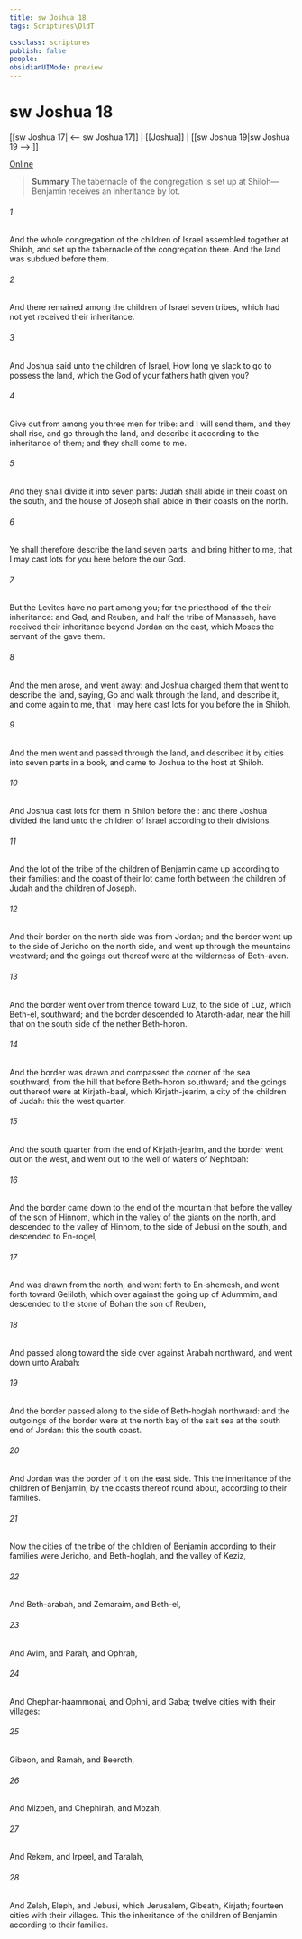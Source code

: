```yaml
---
title: sw Joshua 18
tags: Scriptures\OldT

cssclass: scriptures
publish: false
people:
obsidianUIMode: preview
---
```


# sw Joshua 18
[[sw Joshua 17| <-- sw Joshua 17]] | [[Joshua]] | [[sw Joshua 19|sw Joshua 19 --> ]]

[Online](https://churchofjesuschrist.org/study/scriptures/ot/josh/18?lang=eng)

> __Summary__
The tabernacle of the congregation is set up at Shiloh—Benjamin receives an inheritance by lot.

###### 1 
And the whole congregation of the children of Israel assembled together at Shiloh, and set up the tabernacle of the congregation there. And the land was subdued before them.

###### 2 
And there remained among the children of Israel seven tribes, which had not yet received their inheritance.

###### 3 
And Joshua said unto the children of Israel, How long  ye slack to go to possess the land, which the  God of your fathers hath given you?

###### 4 
Give out from among you three men for  tribe: and I will send them, and they shall rise, and go through the land, and describe it according to the inheritance of them; and they shall come  to me.

###### 5 
And they shall divide it into seven parts: Judah shall abide in their coast on the south, and the house of Joseph shall abide in their coasts on the north.

###### 6 
Ye shall therefore describe the land  seven parts, and bring  hither to me, that I may cast lots for you here before the  our God.

###### 7 
But the Levites have no part among you; for the priesthood of the   their inheritance: and Gad, and Reuben, and half the tribe of Manasseh, have received their inheritance beyond Jordan on the east, which Moses the servant of the  gave them.

###### 8 
And the men arose, and went away: and Joshua charged them that went to describe the land, saying, Go and walk through the land, and describe it, and come again to me, that I may here cast lots for you before the  in Shiloh.

###### 9 
And the men went and passed through the land, and described it by cities into seven parts in a book, and came  to Joshua to the host at Shiloh.

###### 10 
And Joshua cast lots for them in Shiloh before the : and there Joshua divided the land unto the children of Israel according to their divisions.

###### 11 
And the lot of the tribe of the children of Benjamin came up according to their families: and the coast of their lot came forth between the children of Judah and the children of Joseph.

###### 12 
And their border on the north side was from Jordan; and the border went up to the side of Jericho on the north side, and went up through the mountains westward; and the goings out thereof were at the wilderness of Beth-aven.

###### 13 
And the border went over from thence toward Luz, to the side of Luz, which  Beth-el, southward; and the border descended to Ataroth-adar, near the hill that  on the south side of the nether Beth-horon.

###### 14 
And the border was drawn  and compassed the corner of the sea southward, from the hill that  before Beth-horon southward; and the goings out thereof were at Kirjath-baal, which  Kirjath-jearim, a city of the children of Judah: this  the west quarter.

###### 15 
And the south quarter  from the end of Kirjath-jearim, and the border went out on the west, and went out to the well of waters of Nephtoah:

###### 16 
And the border came down to the end of the mountain that  before the valley of the son of Hinnom,  which  in the valley of the giants on the north, and descended to the valley of Hinnom, to the side of Jebusi on the south, and descended to En-rogel,

###### 17 
And was drawn from the north, and went forth to En-shemesh, and went forth toward Geliloth, which  over against the going up of Adummim, and descended to the stone of Bohan the son of Reuben,

###### 18 
And passed along toward the side over against Arabah northward, and went down unto Arabah:

###### 19 
And the border passed along to the side of Beth-hoglah northward: and the outgoings of the border were at the north bay of the salt sea at the south end of Jordan: this  the south coast.

###### 20 
And Jordan was the border of it on the east side. This  the inheritance of the children of Benjamin, by the coasts thereof round about, according to their families.

###### 21 
Now the cities of the tribe of the children of Benjamin according to their families were Jericho, and Beth-hoglah, and the valley of Keziz,

###### 22 
And Beth-arabah, and Zemaraim, and Beth-el,

###### 23 
And Avim, and Parah, and Ophrah,

###### 24 
And Chephar-haammonai, and Ophni, and Gaba; twelve cities with their villages:

###### 25 
Gibeon, and Ramah, and Beeroth,

###### 26 
And Mizpeh, and Chephirah, and Mozah,

###### 27 
And Rekem, and Irpeel, and Taralah,

###### 28 
And Zelah, Eleph, and Jebusi, which  Jerusalem, Gibeath,  Kirjath; fourteen cities with their villages. This  the inheritance of the children of Benjamin according to their families.

